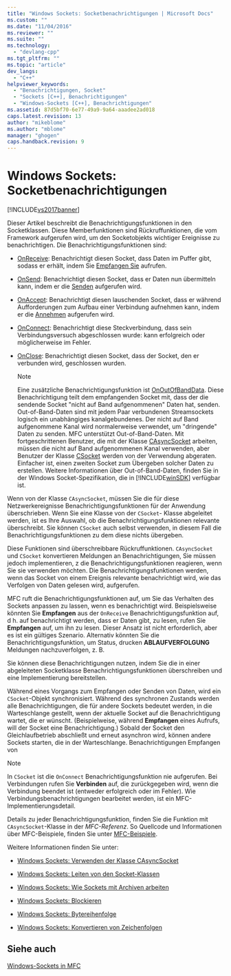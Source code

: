 ```yaml
---
title: "Windows Sockets: Socketbenachrichtigungen | Microsoft Docs"
ms.custom: ""
ms.date: "11/04/2016"
ms.reviewer: ""
ms.suite: ""
ms.technology: 
  - "devlang-cpp"
ms.tgt_pltfrm: ""
ms.topic: "article"
dev_langs: 
  - "C++"
helpviewer_keywords: 
  - "Benachrichtigungen, Socket"
  - "Sockets [C++], Benachrichtigungen"
  - "Windows-Sockets [C++], Benachrichtigungen"
ms.assetid: 87d5bf70-6e77-49a9-9a64-aaadee2ad018
caps.latest.revision: 13
author: "mikeblome"
ms.author: "mblome"
manager: "ghogen"
caps.handback.revision: 9
---
```

# Windows Sockets: Socketbenachrichtigungen
[!INCLUDE[vs2017banner](../assembler/inline/includes/vs2017banner.md)]

Dieser Artikel beschreibt die Benachrichtigungsfunktionen in den Socketklassen.  Diese Memberfunktionen sind Rückruffunktionen, die vom Framework aufgerufen wird, um den Socketobjekts wichtiger Ereignisse zu benachrichtigen.  Die Benachrichtigungsfunktionen sind:  
  
-   [OnReceive](../Topic/CAsyncSocket::OnReceive.md): Benachrichtigt diesen Socket, dass Daten im Puffer gibt, sodass er erhält, indem Sie [Empfangen Sie](../Topic/CAsyncSocket::Receive.md) aufrufen.  
  
-   [OnSend](../Topic/CAsyncSocket::OnSend.md): Benachrichtigt diesen Socket, dass er Daten nun übermitteln kann, indem er die [Senden](../Topic/CAsyncSocket::Send.md) aufgerufen wird.  
  
-   [OnAccept](../Topic/CAsyncSocket::OnAccept.md): Benachrichtigt diesen lauschenden Socket, dass er während Aufforderungen zum Aufbau einer Verbindung aufnehmen kann, indem er die [Annehmen](../Topic/CAsyncSocket::Accept.md) aufgerufen wird.  
  
-   [OnConnect](../Topic/CAsyncSocket::OnConnect.md): Benachrichtigt diese Steckverbindung, dass sein Verbindungsversuch abgeschlossen wurde: kann erfolgreich oder möglicherweise im Fehler.  
  
-   [OnClose](../Topic/CAsyncSocket::OnClose.md): Benachrichtigt diesen Socket, dass der Socket, den er verbunden wird, geschlossen wurden.  
  
    > [!NOTE]
    >  Eine zusätzliche Benachrichtigungsfunktion ist [OnOutOfBandData](../Topic/CAsyncSocket::OnOutOfBandData.md).  Diese Benachrichtigung teilt dem empfangenden Socket mit, dass der die sendende Socket "nicht auf Band aufgenommenen" Daten hat, senden.  Out\-of\-Band\-Daten sind mit jedem Paar verbundenen Streamsockets logisch ein unabhängiges kanalgebundenes.  Der nicht auf Band aufgenommene Kanal wird normalerweise verwendet, um "dringende" Daten zu senden.  MFC unterstützt Out\-of\-Band\-Daten.  Mit fortgeschrittenen Benutzer, die mit der Klasse [CAsyncSocket](../mfc/reference/casyncsocket-class.md) arbeiten, müssen die nicht auf Band aufgenommenen Kanal verwenden, aber Benutzer der Klasse [CSocket](../mfc/reference/csocket-class.md) werden von der Verwendung abgeraten.  Einfacher ist, einen zweiten Socket zum Übergeben solcher Daten zu erstellen.  Weitere Informationen über Out\-of\-Band\-Daten, finden Sie in der Windows Socket\-Spezifikation, die in [!INCLUDE[winSDK](../atl/includes/winsdk_md.md)] verfügbar ist.  
  
 Wenn von der Klasse `CAsyncSocket`, müssen Sie die für diese Netzwerkereignisse Benachrichtigungsfunktionen für der Anwendung überschrieben.  Wenn Sie eine Klasse von der `CSocket`\- Klasse abgeleitet werden, ist es Ihre Auswahl, ob die Benachrichtigungsfunktionen relevante überschreibt.  Sie können `CSocket` auch selbst verwenden, in diesem Fall die Benachrichtigungsfunktionen zu dem diese nichts übergeben.  
  
 Diese Funktionen sind überschreibbare Rückruffunktionen.  `CAsyncSocket` und `CSocket` konvertieren Meldungen an Benachrichtigungen, Sie müssen jedoch implementieren, z die Benachrichtigungsfunktionen reagieren, wenn Sie sie verwenden möchten.  Die Benachrichtigungsfunktionen werden, wenn das Socket von einem Ereignis relevante benachrichtigt wird, wie das Verfolgen von Daten gelesen wird, aufgerufen.  
  
 MFC ruft die Benachrichtigungsfunktionen auf, um Sie das Verhalten des Sockets anpassen zu lassen, wenn es benachrichtigt wird.  Beispielsweise könnten Sie **Empfangen** aus der `OnReceive` Benachrichtigungsfunktion auf, d h. auf benachrichtigt werden, dass er Daten gibt, zu lesen, rufen Sie **Empfangen** auf, um ihn zu lesen.  Dieser Ansatz ist nicht erforderlich, aber es ist ein gültiges Szenario.  Alternativ könnten Sie die Benachrichtigungsfunktion, um Status, drucken **ABLAUFVERFOLGUNG** Meldungen nachzuverfolgen, z. B.  
  
 Sie können diese Benachrichtigungen nutzen, indem Sie die in einer abgeleiteten Socketklasse Benachrichtigungsfunktionen überschreiben und eine Implementierung bereitstellen.  
  
 Während eines Vorgangs zum Empfangen oder Senden von Daten, wird ein `CSocket`\-Objekt synchronisiert.  Während des synchronen Zustands werden alle Benachrichtigungen, die für andere Sockets bedeutet werden, in die Warteschlange gestellt, wenn der aktuelle Socket auf die Benachrichtigung wartet, die er wünscht. \(Beispielweise, während **Empfangen** eines Aufrufs, will der Socket eine Benachrichtigung.\) Sobald der Socket den Gleichlaufbetrieb abschließt und erneut asynchron wird, können andere Sockets starten, die in der Warteschlange. Benachrichtigungen Empfangen von  
  
> [!NOTE]
>  In `CSocket` ist die `OnConnect` Benachrichtigungsfunktion nie aufgerufen.  Bei Verbindungen rufen Sie **Verbinden** auf, die zurückgegeben wird, wenn die Verbindung beendet ist \(entweder erfolgreich oder im Fehler\).  Wie Verbindungsbenachrichtigungen bearbeitet werden, ist ein MFC\-Implementierungsdetail.  
  
 Details zu jeder Benachrichtigungsfunktion, finden Sie die Funktion mit `CAsyncSocket`\-Klasse in der *MFC\-Referenz*.  So Quellcode und Informationen über MFC\-Beispiele, finden Sie unter [MFC\-Beispiele](../top/visual-cpp-samples.md).  
  
 Weitere Informationen finden Sie unter:  
  
-   [Windows Sockets: Verwenden der Klasse CAsyncSocket](../mfc/windows-sockets-using-class-casyncsocket.md)  
  
-   [Windows Sockets: Leiten von den Socket\-Klassen](../mfc/windows-sockets-deriving-from-socket-classes.md)  
  
-   [Windows Sockets: Wie Sockets mit Archiven arbeiten](../mfc/windows-sockets-how-sockets-with-archives-work.md)  
  
-   [Windows Sockets: Blockieren](../mfc/windows-sockets-blocking.md)  
  
-   [Windows Sockets: Bytereihenfolge](../mfc/windows-sockets-byte-ordering.md)  
  
-   [Windows Sockets: Konvertieren von Zeichenfolgen](../mfc/windows-sockets-converting-strings.md)  
  
## Siehe auch  
 [Windows\-Sockets in MFC](../mfc/windows-sockets-in-mfc.md)